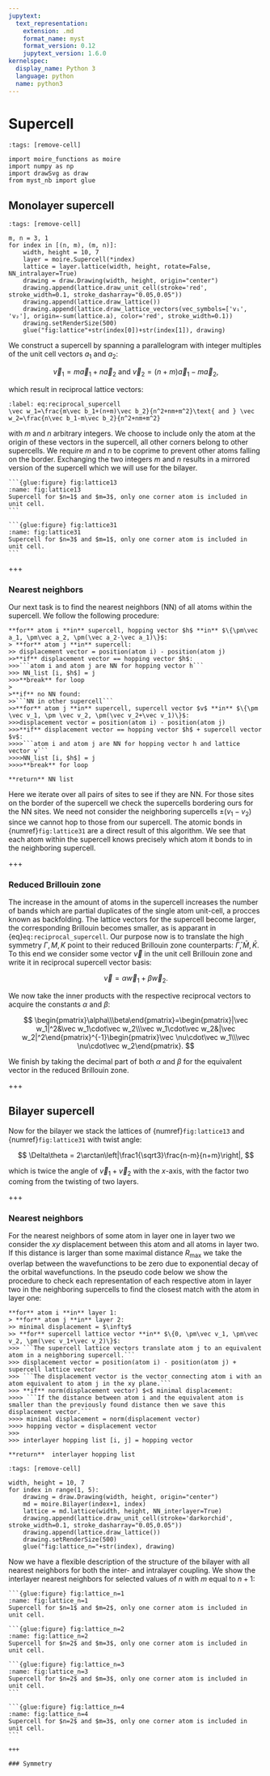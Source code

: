 ```yaml
---
jupytext:
  text_representation:
    extension: .md
    format_name: myst
    format_version: 0.12
    jupytext_version: 1.6.0
kernelspec:
  display_name: Python 3
  language: python
  name: python3
---
```


# Supercell

```{code-cell} ipython3
:tags: [remove-cell]

import moire_functions as moire
import numpy as np
import drawSvg as draw
from myst_nb import glue
```

## Monolayer supercell

```{code-cell} ipython3
:tags: [remove-cell]

m, n = 3, 1
for index in [(n, m), (m, n)]:
    width, height = 10, 7
    layer = moire.Supercell(*index)
    lattice = layer.lattice(width, height, rotate=False, NN_intralayer=True)
    drawing = draw.Drawing(width, height, origin="center")
    drawing.append(lattice.draw_unit_cell(stroke='red', stroke_width=0.1, stroke_dasharray="0.05,0.05"))
    drawing.append(lattice.draw_lattice())
    drawing.append(lattice.draw_lattice_vectors(vec_symbols=['v₁', 'v₂'], origin=-sum(lattice.a), color='red', stroke_width=0.1))
    drawing.setRenderSize(500)
    glue("fig:lattice"+str(index[0])+str(index[1]), drawing)
```

We construct a supercell by spanning a parallelogram with integer multiples of the unit cell vectors $a_1$ and $a_2$:

$$
\vec v_1=m\vec a_1+n\vec a_2\text{ and } \vec v_2= (n+m)\vec a_1-m\vec a_2,
$$

which result in reciprocal lattice vectors:

```{math}
:label: eq:reciprocal_supercell
\vec w_1=\frac{m\vec b_1+(n+m)\vec b_2}{n^2+nm+m^2}\text{ and } \vec w_2=\frac{n\vec b_1-m\vec b_2}{n^2+nm+m^2}
```
with $m$ and $n$ arbitrary integers. We choose to include only the atom at the origin of these vectors in the supercell, all other corners belong to other supercells. We require $m$ and $n$ to be coprime to prevent other atoms falling on the border. Exchanging the two integers $m$ and $n$ results in a mirrored version of the supercell which we will use for the bilayer.

````{tabbed} Supercell for $n=1$, $m=3$
```{glue:figure} fig:lattice13
:name: fig:lattice13
Supercell for $n=1$ and $m=3$, only one corner atom is included in unit cell.
```
````
````{tabbed} Supercell for $n=3$, $m=1$
```{glue:figure} fig:lattice31
:name: fig:lattice31
Supercell for $n=3$ and $m=1$, only one corner atom is included in unit cell.
```
````

+++

### Nearest neighbors

Our next task is to find the nearest neighbors (NN) of all atoms within the supercell. We follow the following procedure:

```{admonition} Pseudo code for interlayer NN algorithm
**for** atom i **in** supercell, hopping vector $h$ **in** $\{\pm\vec a_1, \pm\vec a_2, \pm(\vec a_2-\vec a_1)\}$:
> **for** atom j **in** supercell:
>> displacement vector = position(atom i) - position(atom j)  
>>**if** displacement vector == hopping vector $h$:  
>>>```atom i and atom j are NN for hopping vector h```  
>>> NN_list [i, $h$] = j  
>>>**break** for loop  
>  
>**if** no NN found:
>>```NN in other supercell```  
>>**for** atom j **in** supercell, supercell vector $v$ **in** $\{\pm \vec v_1, \pm \vec v_2, \pm(\vec v_2+\vec v_1)\}$:
>>>displacement vector = position(atom i) - position(atom j)  
>>>**if** displacement vector == hopping vector $h$ + supercell vector $v$:
>>>>```atom i and atom j are NN for hopping vector h and lattice vector v```   
>>>>NN_list [i, $h$] = j  
>>>>**break** for loop

**return** NN list
```

Here we iterate over all pairs of sites to see if they are NN. For those sites on the border of the supercell we check the supercells bordering ours for the NN sites. We need not consider the neighboring supercells $\pm(v_1-v_2)$ since we cannot hop to those from our supercell. The atomic bonds in {numref}`fig:lattice31` are a direct result of this algorithm. We see that each atom within the supercell knows precisely which atom it bonds to in the neighboring supercell. 

+++

### Reduced Brillouin zone

The increase in the amount of atoms in the supercell increases the number of bands which are partial duplicates of the single atom unit-cell, a procces known as backfolding. The lattice vectors for the supercell become larger, the corresponding Brillouin becomes smaller, as is apparant in {eq}`eq:reciprocal_supercell`.  Our purpose now is to translate the high symmetry $\Gamma, M, K$ point to their reduced Brillouin zone counterparts: $\bar\Gamma, \bar M, \bar K$. To this end we consider some vector $\vec \nu$ in the unit cell Brillouin zone and write it in reciprocal supercell vector basis:

$$
    \vec\nu=\alpha \vec w_1+\beta \vec w_2. 
$$

We now take the inner products with the respective reciprocal vectors to acquire the constants $\alpha$ and $\beta$:

$$
    \begin{pmatrix}\alpha\\\beta\end{pmatrix}=\begin{pmatrix}|\vec w_1|^2&\vec w_1\cdot\vec w_2\\\vec w_1\cdot\vec w_2&|\vec w_2|^2\end{pmatrix}^{-1}\begin{pmatrix}\vec \nu\cdot\vec w_1\\\vec \nu\cdot\vec w_2\end{pmatrix}.
$$

We finish by taking the decimal part of both $\alpha$ and $\beta$ for the equivalent vector in the reduced Brillouin zone.

+++

## Bilayer supercell

Now for the bilayer we stack the lattices of {numref}`fig:lattice13` and {numref}`fig:lattice31` with twist angle:

$$
\Delta\theta = 2\arctan\left|\frac1{\sqrt3}\frac{n-m}{n+m}\right|,
$$

which is twice the angle of $\vec v_1+\vec v_2$ with the $x$-axis, with the factor two coming from the twisting of two layers.

+++

### Nearest neighbors

For the nearest neighbors of some atom in layer one in layer two we consider the $xy$ displacement between this atom and all atoms in layer two. If this distance is larger than some maximal distance $R_\text{max}$ we take the overlap between the wavefunctions to be zero due to exponential decay of the orbital wavefunctions. In the pseudo code below we show the procedure to check each representation of each respective atom in layer two in the neighboring supercells to find the closest match with the atom in layer one:

```{admonition} Pseudo code for intralayer NN algorithm
**for** atom i **in** layer 1:  
> **for** atom j **in** layer 2:  
>> minimal displacement = $\infty$  
>> **for** supercell lattice vector **in** $\{0, \pm\vec v_1, \pm\vec v_2, \pm(\vec v_1+\vec v_2)\}$:  
>>> ```The supercell lattice vectors translate atom j to an equivalent atom in a neighboring supercell.```  
>>> displacement vector = position(atom i) - position(atom j) + supercell lattice vector  
>>> ```The displacement vector is the vector connecting atom i with an atom equivalent to atom j in the xy plane.```  
>>> **if** norm(displacement vector) $<$ minimal displacement:  
>>>> ```If the distance between atom i and the equivalent atom is smaller than the previously found distance then we save this displacement vector.```  
>>>> minimal displacement = norm(displacement vector)  
>>>> hopping vector = displacement vector
>>>
>>> interlayer hopping list [i, j] = hopping vector

**return**  interlayer hopping list
```

```{code-cell} ipython3
:tags: [remove-cell]

width, height = 10, 7
for index in range(1, 5):
    drawing = draw.Drawing(width, height, origin="center")
    md = moire.Bilayer(index+1, index)
    lattice = md.lattice(width, height, NN_interlayer=True)
    drawing.append(lattice.draw_unit_cell(stroke='darkorchid', stroke_width=0.1, stroke_dasharray="0.05,0.05"))
    drawing.append(lattice.draw_lattice())
    drawing.setRenderSize(500)
    glue("fig:lattice_n="+str(index), drawing)
```

Now we have a flexible description of the structure of the bilayer with all nearest neighbors for both the inter- and intralayer coupling. We show the interlayer nearest neighbors for selected values of $n$ with $m$ equal to $n+1$:

````{tabbed} Bilayer for $n=1$
```{glue:figure} fig:lattice_n=1
:name: fig:lattice_n=1
Supercell for $n=1$ and $m=2$, only one corner atom is included in unit cell.
````
````{tabbed} Bilayer for $n=2$
```{glue:figure} fig:lattice_n=2
:name: fig:lattice_n=2
Supercell for $n=2$ and $m=3$, only one corner atom is included in unit cell.
````
````{tabbed} Bilayer for $n=3$
```{glue:figure} fig:lattice_n=3
:name: fig:lattice_n=3
Supercell for $n=2$ and $m=3$, only one corner atom is included in unit cell.
```
````
````{tabbed} Bilayer for $n=4$
```{glue:figure} fig:lattice_n=4
:name: fig:lattice_n=4
Supercell for $n=2$ and $m=3$, only one corner atom is included in unit cell.
```

+++

### Symmetry
